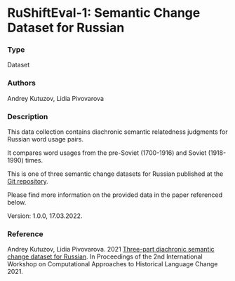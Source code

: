 # __RuShiftEval-1__: Semantic Change Dataset for Russian


### Type

Dataset

### Authors

Andrey Kutuzov, Lidia Pivovarova

### Description

This data collection contains diachronic semantic relatedness judgments for Russian word usage pairs.

It compares word usages from the pre-Soviet (1700-1916) and Soviet (1918-1990) times.

This is one of three semantic change datasets for Russian published at the [Git repository](https://github.com/akutuzov/rushifteval_public).

Please find more information on the provided data in the paper referenced below.
 
Version: 1.0.0, 17.03.2022.

### Reference
Andrey Kutuzov, Lidia Pivovarova. 2021 [Three-part diachronic semantic change dataset for Russian](https://aclanthology.org/2021.lchange-1.2/). 
In Proceedings of the 2nd International Workshop on Computational Approaches to Historical Language Change 2021.